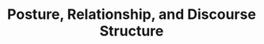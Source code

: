 ---
name: "Posture Relationship And Discourse Structure"
title: "Posture, Relationship, and Discourse Structure"
project: null
event: "Intelligent Virtual Agents conference (IVA), Reykjavik, Iceland"
authors:
- name: "Schulman, D.."
- name: "Bickmore, T.."
year: 2011
resources:
- name: "dan-posture-iva11-FINAL"
  src: "dan-posture-iva11-FINAL.pdf"
external_url: null
draft: false
---